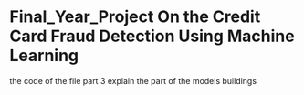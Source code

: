 # Final_Year_Project On the Credit Card Fraud Detection Using Machine Learning
the code of the file part 3 explain the part of the models buildings
